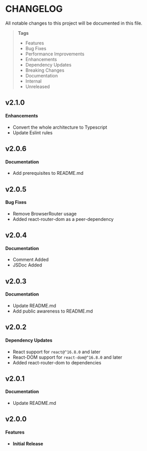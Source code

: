 # CHANGELOG

All notable changes to this project will be documented in this file.

> **Tags**
>
> - Features
> - Bug Fixes
> - Performance Improvements
> - Enhancements
> - Dependency Updates
> - Breaking Changes
> - Documentation
> - Internal
> - Unreleased

## v2.1.0

#### Enhancements

- Convert the whole architecture to Typescript
- Update Eslint rules

## v2.0.6

#### Documentation

- Add prerequisites to README.md

## v2.0.5

#### Bug Fixes

- Remove BrowserRouter usage
- Added react-router-dom as a peer-dependency

## v2.0.4

#### Documentation

- Comment Added
- JSDoc Added

## v2.0.3

#### Documentation

- Update README.md
- Add public awareness to README.md

## v2.0.2

#### Dependency Updates

- React support for `react@^16.8.0` and later
- React-DOM support for `react-dom@^16.8.0` and later
- Added react-router-dom to dependencies

## v2.0.1

#### Documentation

- Update README.md

## v2.0.0

#### Features

- **Initial Release**
